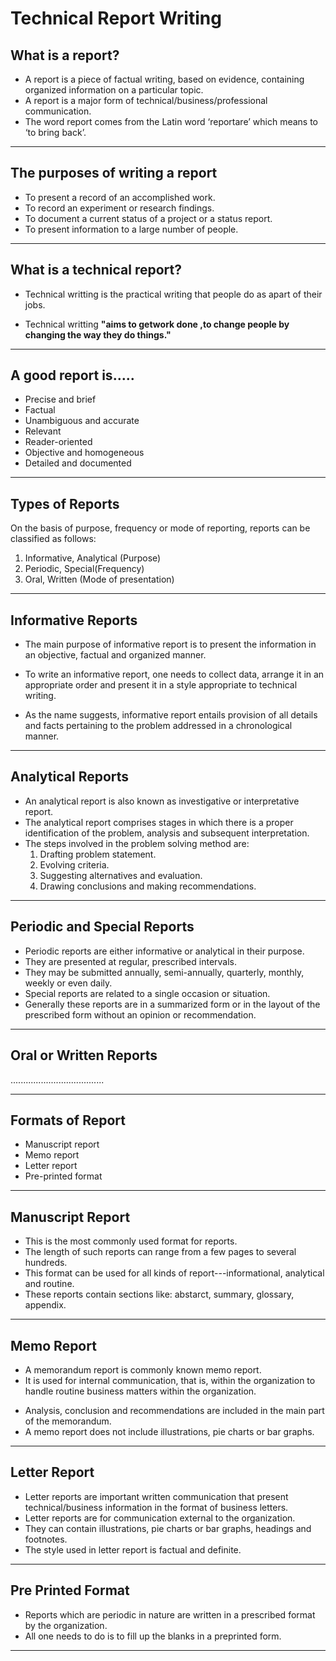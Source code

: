 # Technical Report Writing

## What is a report?
- A report is a piece of factual writing, based on evidence, containing organized information on a particular topic.
- A report is a major form of technical/business/professional communication.
- The word report comes from the Latin word ‘reportare’ which means to ‘to bring back’.

---
## The purposes of writing a report
* To present a record of an accomplished work.
* To record an experiment or research findings.
* To document a current status of a project or a status report.
* To present information to a large number of people.
---
## What is a technical report?
- Technical writting is the practical writing that people do as apart of their jobs.

- Technical writting **"aims to getwork done ,to change people by changing the way they do things."**
---
## A good report is…..
- Precise and brief
- Factual
- Unambiguous and accurate
- Relevant
- Reader-oriented
- Objective and homogeneous
- Detailed and documented
---
## Types of Reports

On the basis of purpose, frequency or mode of reporting, reports can be classified as follows:

1. Informative, Analytical (Purpose)
2. Periodic, Special(Frequency)
3. Oral, Written (Mode of presentation)
---
## Informative Reports
- The main purpose of informative report is to present the information in an objective, factual and organized manner.
- To write an informative report, one needs to collect data, arrange it in an appropriate order and present it in a style appropriate to technical writing.

- As the name suggests, informative report entails provision of all details and facts pertaining to the problem addressed in a chronological manner.
---
## Analytical Reports
- An analytical report is also known as investigative or interpretative report.
- The analytical report comprises stages in which there is a proper identification of the problem, analysis and subsequent interpretation.
- The steps involved in the problem solving method are:
    1. Drafting problem statement.
    2. Evolving criteria.
    3. Suggesting alternatives and evaluation.
    4. Drawing conclusions and making recommendations.
---
## Periodic and Special Reports
- Periodic reports are either informative or analytical in their purpose.
- They are presented at regular, prescribed intervals.
- They may be submitted annually, semi-annually, quarterly,  monthly, weekly or even daily.
- Special reports are related to a single occasion or situation.
- Generally these reports are in a summarized form or in the layout of the prescribed form without an opinion or recommendation. 
---
## Oral or Written Reports

.....................................

---
## Formats of Report
- Manuscript report
- Memo report
- Letter report
- Pre-printed format
---

## Manuscript Report
* This is the most commonly used format for reports.
* The length of such reports can range from a few pages to several hundreds.
* This format can be used for all kinds of report---informational, analytical and routine.
* These reports contain sections like: abstarct, summary, glossary, appendix.
---
## Memo Report
- A memorandum report is commonly known memo report.
- It is used for internal communication, that is, within the organization to handle routine business matters within the organization.
* Analysis, conclusion and recommendations are included in the main part of the memorandum.
* A memo report does not include illustrations, pie charts or bar graphs.
---
## Letter Report
* Letter reports are important written communication that present technical/business information in the format of business letters.
* Letter reports are for communication external to the organization.
* They can contain illustrations, pie charts or bar graphs, headings and footnotes.
* The  style used in letter report is factual and definite.

---
## Pre Printed Format
* Reports which are periodic in nature are written in a prescribed format by the organization.
* All one needs to do is to fill up the blanks in a preprinted form.
---






